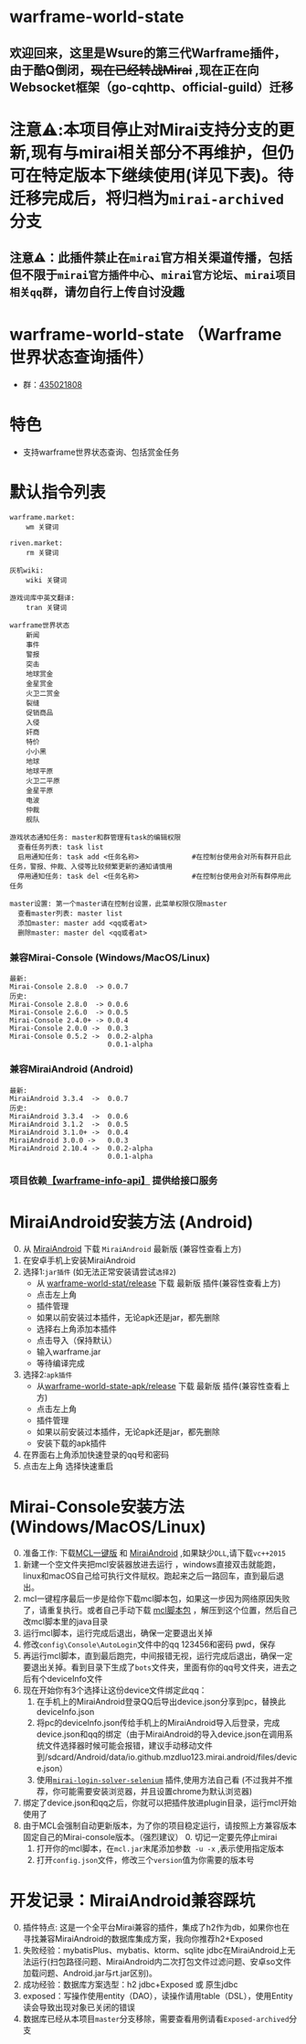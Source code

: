 # warframe-world-state 
## 欢迎回来，这里是Wsure的第三代Warframe插件，由于酷Q倒闭，~~现在已经转战Mirai~~ ,现在正在向Websocket框架（go-cqhttp、official-guild）迁移
# 注意⚠️:本项目停止对Mirai支持分支的更新,现有与mirai相关部分不再维护，但仍可在特定版本下继续使用(详见下表)。待迁移完成后，将归档为`mirai-archived`分支
### 
      
## 注意⚠️：此插件禁止在`mirai`官方相关渠道传播，包括但不限于`mirai官方插件中心`、`mirai官方论坛`、`mirai项目相关qq群`，请勿自行上传自讨没趣

# warframe-world-state （Warframe世界状态查询插件）
- 群：[435021808](https://jq.qq.com/?_wv=1027&k=rGrjxfv0)
# 特色
- 支持warframe世界状态查询、包括赏金任务
# 默认指令列表
    warframe.market: 
        wm 关键词
        
    riven.market: 
        rm 关键词
        
    灰机wiki: 
        wiki 关键词

    游戏词库中英文翻译: 
        tran 关键词

    warframe世界状态
        新闻
        事件
        警报
        突击
        地球赏金
        金星赏金
        火卫二赏金
        裂缝
        促销商品
        入侵
        奸商
        特价
        小小黑
        地球
        地球平原
        火卫二平原
        金星平原
        电波
        仲裁
        舰队
    
    游戏状态通知任务: master和群管理有task的编辑权限
      查看任务列表: task list
      启用通知任务: task add <任务名称>             #在控制台使用会对所有群开启此任务，警报、仲裁、入侵等比较频繁更新的通知请慎用
      停用通知任务: task del <任务名称>             #在控制台使用会对所有群停用此任务

    master设置: 第一个master请在控制台设置，此菜单权限仅限master
      查看master列表: master list
      添加master: master add <qq或者at>
      删除master: master del <qq或者at>
### 兼容Mirai-Console (Windows/MacOS/Linux)
    最新:
    Mirai-Console 2.8.0  -> 0.0.7
    历史:
    Mirai-Console 2.8.0  -> 0.0.6
    Mirai-Console 2.6.0  -> 0.0.5
    Mirai-Console 2.4.0+ -> 0.0.4
    Mirai-Console 2.0.0 ->  0.0.3 
    Mirai-Console 0.5.2 ->  0.0.2-alpha
                            0.0.1-alpha
### 兼容MiraiAndroid (Android)
    最新: 
    MiraiAndroid 3.3.4  ->  0.0.7
    历史:
    MiraiAndroid 3.3.4  ->  0.0.6
    MiraiAndroid 3.1.2  ->  0.0.5
    MiraiAndroid 3.1.0+ ->  0.0.4
    MiraiAndroid 3.0.0 ->   0.0.3
    MiraiAndroid 2.10.4 ->  0.0.2-alpha
                            0.0.1-alpha
### 项目依赖[【warframe-info-api】](https://github.com/WsureDev/warframe-info-api) 提供给接口服务

# MiraiAndroid安装方法 (Android)
0. 从 [MiraiAndroid](https://github.com/mzdluo123/MiraiAndroid/releases) 下载 `MiraiAndroid` 最新版 (兼容性查看上方)
1. 在安卓手机上安装MiraiAndroid
2. 选择1:`jar插件` (如无法正常安装请尝试`选择2`)
    - 从 [warframe-world-stat/release](https://github.com/WsureDev/warframe-world-state/releases) 下载 最新版 插件(兼容性查看上方)
    - 点击左上角 
    - 插件管理
    - 如果以前安装过本插件，无论apk还是jar，都先删除
    - 选择右上角添加本插件 
    - 点击导入（保持默认）
    - 输入warframe.jar
    - 等待编译完成
3. 选择2:`apk插件`
    - 从[warframe-world-state-apk/release](https://github.com/WsureDev/warframe-world-state-apk/releases) 下载 最新版 插件(兼容性查看上方)
    - 点击左上角
    - 插件管理
    - 如果以前安装过本插件，无论apk还是jar，都先删除    
    - 安装下载的apk插件
4. 在界面右上角添加快速登录的qq号和密码
5. 点击左上角 选择快速重启
# Mirai-Console安装方法 (Windows/MacOS/Linux)
0. 准备工作: 下载[MCL一键版](https://github.com/iTXTech/mcl-installer/releases) 和  [MiraiAndroid](https://github.com/mzdluo123/MiraiAndroid/releases) ,如果缺少`DLL`,请下载`vc++2015` 
1. 新建一个空文件夹把mcl安装器放进去运行 ，windows直接双击就能跑，linux和macOS自己给可执行文件赋权。跑起来之后一路回车，直到最后退出。
2. mcl一键程序最后一步是给你下载mcl脚本包，如果这一步因为网络原因失败了，请重复执行。或者自己手动下载 [mcl脚本包](https://github.com/iTXTech/mirai-console-loader/releases) ，解压到这个位置，然后自己改mcl脚本里的java目录
3. 运行mcl脚本，运行完成后退出，确保一定要退出关掉
4. 修改`config\Console\AutoLogin`文件中的qq 123456和密码 pwd，保存
5. 再运行mcl脚本，直到最后跑完，中间报错无视，运行完成后退出，确保一定要退出关掉。看到目录下生成了`bots`文件夹，里面有你的qq号文件夹，进去之后有个deviceInfo文件
6. 现在开始你有3个选择让这份device文件绑定此qq：
   1. 在手机上的MiraiAndroid登录QQ后导出device.json分享到pc，替换此deviceInfo.json
   2. 将pc的deviceInfo.json传给手机上的MiraiAndroid导入后登录，完成device.json和qq的绑定（由于MiraiAndroid的导入device.json在调用系统文件选择器时候可能会报错，建议手动移动文件到/sdcard/Android/data/io.github.mzdluo123.mirai.android/files/device.json）
   3. 使用[`mirai-login-solver-selenium`](https://github.com/project-mirai/mirai-login-solver-selenium) 插件,使用方法自己看 (不过我并不推荐，你可能需要安装浏览器，并且设置chrome为默认浏览器)
7. 绑定了device.json和qq之后，你就可以把插件放进plugin目录，运行mcl开始使用了
8. 由于MCL会强制自动更新版本，为了你的项目稳定运行，请按照上方兼容版本固定自己的Mirai-console版本。（强烈建议）
   0. 切记一定要先停止mirai
   1. 打开你的mcl脚本，在`mcl.jar`末尾添加参数` -u -x` ,表示使用指定版本
   2. 打开`config.json`文件，修改三个`version`值为你需要的版本号

# 开发记录：MiraiAndroid兼容踩坑
0. 插件特点: 这是一个全平台Mirai兼容的插件，集成了h2作为db，如果你也在寻找兼容MiraiAndroid的数据库集成方案，我向你推荐h2+Exposed
1. 失败经验：mybatisPlus、mybatis、ktorm、sqlite jdbc在MiraiAndroid上无法运行(扫包路径问题、MiraiAndroid内二次打包文件过滤问题、安卓so文件加载问题、Android.jar与rt.jar区别)。
2. 成功经验：数据库方案选型：h2 jdbc+Exposed 或 原生jdbc
3. exposed：写操作使用entity（DAO），读操作请用table（DSL），使用Entity读会导致出现对象已关闭的错误
4. 数据库已经从本项目`master`分支移除，需要查看用例请看`Exposed-archived`分支
